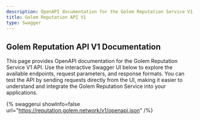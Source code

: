 ```yaml
---
description: OpenAPI documentation for the Golem Reputation Service V1, detailing endpoints, request parameters, and response formats.
title: Golem Reputation API V1
type: Swagger
---
```


## Golem Reputation API V1 Documentation

This page provides OpenAPI documentation for the Golem Reputation Service V1 API. Use the interactive Swagger UI below to explore the available endpoints, request parameters, and response formats. You can test the API by sending requests directly from the UI, making it easier to understand and integrate the Golem Reputation Service into your applications.

{% swaggerui showInfo=false url="https://reputation.golem.network/v1/openapi.json" /%}
